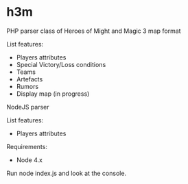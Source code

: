 # h3m

PHP parser class of Heroes of Might and Magic 3 map format

  List features:

  - Players attributes
  - Special Victory/Loss conditions
  - Teams
  - Artefacts
  - Rumors
  - Display map (in progress)

NodeJS parser

  List features:

  - Players attributes

  Requirements:
  
  - Node 4.x

  Run   node index.js   and look at the console.